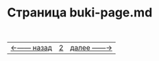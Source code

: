  # Страница buki-page.md 

<!--===
Страница была создана с префиксом азбуки,
но не имела никакого контента.
Пришлось добавить заголовок и комментарий.
Чтобы удалить страницу из пагинации,
можете просто удалить префикс азбуки из имени страницы.
 ===-->


<!--ystm_start-->
<!-- Не удаляйте закомментированнные метки с префиксом: ystm_ -->
<br>

||||
|:---|:---:|---:|
[←—— назад](az-1.md)|[2](#)|[далее ——→](twerdo-t.md)

<br>
<!--ystm_end-->
